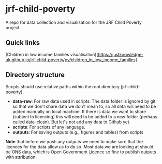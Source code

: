 # jrf-child-poverty

A repo for data collection and visualisation for the JRF Child Poverty project.

## Quick links

(Children in low income families visualisation)[https://justknowledge-uk.github.io/jrf-child-poverty/py/children_in_low_income_families]

## Directory structure

Scripts should use relative paths within the root directory (jrf-child-poverty). 

- **data-raw**: For raw data used in scripts. The data folder is ignored by git so that we don't share data we don't mean to, so all data will need to be added manually on local machine. If there is data we want to share (subject to licencing) this will need to be added to a new folder (perhaps called data-clean). But let's not add any data to Github yet.
- **scripts**: For scripts of any language.
- **outputs**: For saving outputs (e.g., figures and tables) from scripts.

**Note** that before we push any outputs we need to make sure that the licences for the data allow us to do so. Most data we are looking at should be ONS data, which is Open Government Licence so fine to publish outputs with attribution.
